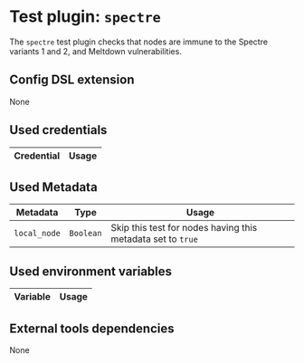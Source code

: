 # Test plugin: `spectre`

The `spectre` test plugin checks that nodes are immune to the Spectre variants 1 and 2, and Meltdown vulnerabilities.

## Config DSL extension

None

## Used credentials

| Credential | Usage
| --- | --- |

## Used Metadata

| Metadata | Type | Usage
| --- | --- | --- |
| `local_node` | `Boolean` | Skip this test for nodes having this metadata set to `true` |

## Used environment variables

| Variable | Usage
| --- | --- |

## External tools dependencies

None
